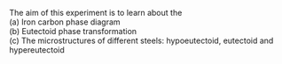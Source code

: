 The aim of this experiment is to learn about the <br>
(a) Iron carbon phase diagram <br>
(b) Eutectoid phase transformation <br>
(c) The microstructures of different steels: hypoeutectoid, eutectoid and hypereutectoid

